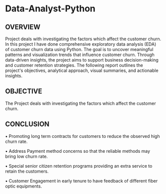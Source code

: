 # Data-Analyst-Python

## OVERVIEW ##
Project deals with investigating the factors which affect the customer churn.
In this project I have done comprehensive exploratory data analysis (EDA) of customer churn data using Python. The goal is to uncover meaningful patterns and visualization trends that influence customer churn. Through data-driven insights, the project aims to support business decision-making and customer retention strategies. The following report outlines the project's objectives, analytical approach, visual summaries, and actionable insights.

## OBJECTIVE ##
The Project deals with investigating the factors which affect the customer churn.

## CONCLUSION ##
• Promoting long term contracts for customers to reduce the observed high churn rate.

• Address Payment method concerns so that the reliable methods may bring low churn rate.

• Special senior citizen retention programs providing an extra service to retain the customers.

• Customer Engagement in early tenure to have feedback of different fiber optic equipments.
